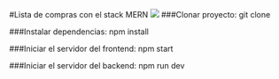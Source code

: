 #Lista de compras con el stack MERN
![](https://miro.medium.com/max/900/1*6e6VANhJXmf2MXfTtU-8AQ.png)
###Clonar proyecto:
git clone

###Instalar dependencias:
npm install

###Iniciar el servidor del frontend:
npm start

###Iniciar el servidor del backend:
npm run dev
